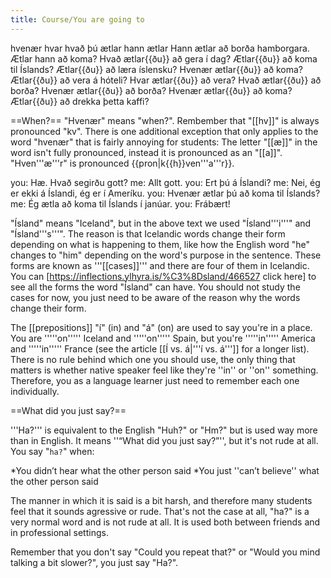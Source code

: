 ```yaml
---
title: Course/You are going to
---
```

<vocabulary>
hvenær
hvar
hvað
þú ætlar
hann ætlar
Hann ætlar að borða hamborgara.
Ætlar hann að koma?
Hvað ætlar{{ðu}} að gera í dag?
Ætlar{{ðu}} að koma til Íslands?
Ætlar{{ðu}} að læra íslensku?
Hvenær ætlar{{ðu}} að koma?
Ætlar{{ðu}} að vera á hóteli?
Hvar ætlar{{ðu}} að vera?
Hvað ætlar{{ðu}} að borða?
Hvenær ætlar{{ðu}} að borða?
Hvenær ætlar{{ðu}} að koma?
Ætlar{{ðu}} að drekka þetta kaffi?
</vocabulary>


==When?==
"Hvenær" means "when?". Rembember that "[[hv]]" is always pronounced "kv". There is one additional exception that only applies to the word "hvenær" that is fairly annoying for students: The letter "[[æ]]" in the word isn't fully pronounced, instead it is pronounced as an "[[a]]". "Hven'''æ'''r" is pronounced {{pron|k{{h}}ven'''a'''r}}.

<Conversation>
you: Hæ. Hvað segirðu gott?
me: Allt gott.
you: Ert þú á Íslandi?
me: Nei, ég er ekki á Íslandi, ég er í Ameríku.
you: Hvenær ætlar þú að koma til Íslands?
me: Ég ætla að koma til Íslands í janúar.
you: Frábært!
</Conversation>

"Ísland" means "Iceland", but in the above text we used "Ísland'''i'''" and "Ísland'''s'''". The reason is that Icelandic words change their form depending on what is happening to them, like how the English word "he" changes to "him" depending on the word's purpose in the sentence. These forms are known as '''[[cases]]''' and there are four of them in Icelandic. You can [https://inflections.ylhyra.is/%C3%8Dsland/466527 click here] to see all the forms the word "Ísland" can have. You should not study the cases for now, you just need to be aware of the reason why the words change their form.

The [[prepositions]] "í" (in) and "á" (on) are used to say you're in a place. You are '''''on''''' Iceland and '''''on''''' Spain, but you're '''''in''''' America and '''''in''''' France (see the article [[Í vs. á|'''í vs. á''']] for a longer list). There is no rule behind which one you should use, the only thing that matters is whether native speaker feel like they're ''in'' or ''on'' something. Therefore, you as a language learner just need to remember each one individually.

==What did you just say?==

'''Ha?''' is equivalent to the English "Huh?" or "Hm?" but is used way more than in English. It means ''“What did you just say?”'', but it's not rude at all. You say "`ha?`" when:

*You didn’t hear what the other person said
*You just ''can’t believe'' what the other person said

The manner in which it is said is a bit harsh, and therefore many students feel that it sounds agressive or rude. That's not the case at all, "ha?" is a very normal word and is not rude at all. It is used both between friends and in professional settings.

Remember that you don't say "Could you repeat that?" or "Would you mind talking a bit slower?", you just say "Ha?".
